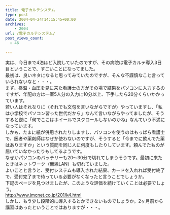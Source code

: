 ```yaml
---
title: 電子カルテシステム
type: post
date: 2004-04-24T14:15:45+00:00
archives:
    - 2004
url: /電子カルテシステム/
post_views_count:
  - 46

---
```

実は、今日まで4泊ほど入院していたのですが、その病院は電子カルテ導入3日目ということで、すごいことになってました。  
最初は、良いネタになると思ってみていたのですが、そんな不謹慎なこと言っていられないなと・・・。  
まず、検温・血圧を見に来た看護士の方がその場で結果をパソコンに入力するのですが、年配の方は一室5人分の入力に10分以上、下手したら20分くらいかかっています。  
若い人はそれなりに（それでも文句を言いながらですが）やっていますし、「私は小学校でパソコン習った世代だから」なんて言いながらやってましたが、そうすると逆に「何でここはホイールでスクロールしないのかね」なんていう不満になっています。  
しかも、たまに紙が併用されたりしますし、パソコンを使うのはもっぱら看護士で、医者や薬剤師はなぜか使わないのですが、そうすると「今までに飲んでた薬はありますか」という質問を同じ人に何度もしたりしています。頼んでたものが届いていなかったりもしてるようです。  
なぜかパソコンのバッテリーも20～30分で切れてしまうそうです。最初に来たときはネットワーク（無線LAN）も切れていました。  
よいことと言うと、受付システムも導入された結果、カードを入れれば受付終了で、受付完了まで待っている必要がなくなったと言うことでしょうか。  
下記のページを見つけましたが、このような評価を続けていくことは必要でしょう。  
<http://www.jmcnet.co.jp/201/k4.html>  
しかし、もう少し段階的に導入するとかできないものでしょうか。2ヶ月前から講習はあったということではありますが・・・。